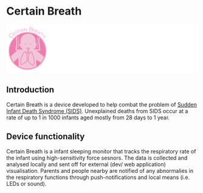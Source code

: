 # Certain Breath

![Certain Breath logo](resources/images/CertainBreath_banner.png)

## Introduction

Certain Breath is a device developed to help combat the problem of [Sudden Infant Death Syndrome (SIDS)](https://en.wikipedia.org/wiki/Sudden_infant_death_syndrome). Unexplained deaths from SIDS occur at a rate of up to 1 in 1000 infants aged mostly from 28 days to 1 year.

## Device functionality

Certain Breath is a infant sleeping monitor that tracks the respiratory rate of the infant using high-sensitivity force sesnors. The data is collected and analysed locally and sent off for external (dev/ web application) visualisation. Parents and people nearby are notified of any abnormalies in the respiratory functions through push-notifications and local means (i.e. LEDs or sound). 

